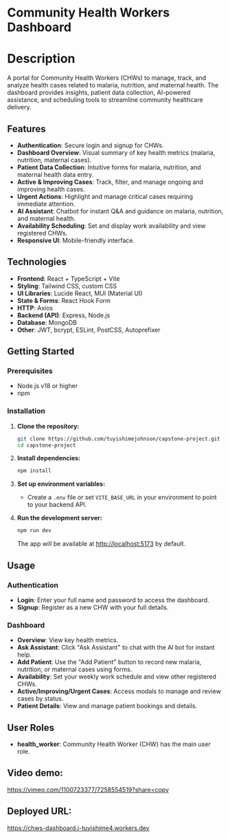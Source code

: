 # Community Health Workers Dashboard

# Description

A portal for Community Health Workers (CHWs) to manage, track, and analyze health cases related to malaria, nutrition, and maternal health. The dashboard provides insights, patient data collection, AI-powered assistance, and scheduling tools to streamline community healthcare delivery.

## Features

- **Authentication**: Secure login and signup for CHWs.
- **Dashboard Overview**: Visual summary of key health metrics (malaria, nutrition, maternal cases).
- **Patient Data Collection**: Intuitive forms for malaria, nutrition, and maternal health data entry.
- **Active & Improving Cases**: Track, filter, and manage ongoing and improving health cases.
- **Urgent Actions**: Highlight and manage critical cases requiring immediate attention.
- **AI Assistant**: Chatbot for instant Q&A and guidance on malaria, nutrition, and maternal health.
- **Availability Scheduling**: Set and display work availability and view registered CHWs.
- **Responsive UI**: Mobile-friendly interface.

## Technologies

- **Frontend**: React + TypeScript + Vite
- **Styling**: Tailwind CSS, custom CSS
- **UI Libraries**: Lucide React, MUI (Material UI)
- **State & Forms**: React Hook Form
- **HTTP**: Axios
- **Backend (API)**: Express, Node.js
- **Database**: MongoDB
- **Other**: JWT, bcrypt, ESLint, PostCSS, Autoprefixer

## Getting Started

### Prerequisites

- Node.js v18 or higher
- npm

### Installation

1. **Clone the repository:**
   ```bash
   git clone https://github.com/tuyishimejohnson/capstone-project.git
   cd capstone-project
   ```
2. **Install dependencies:**
   ```bash
   npm install
   ```
3. **Set up environment variables:**

   - Create a `.env` file or set `VITE_BASE_URL` in your environment to point to your backend API.

4. **Run the development server:**
   ```bash
   npm run dev
   ```
   The app will be available at [http://localhost:5173](http://localhost:5173) by default.

## Usage

### Authentication

- **Login**: Enter your full name and password to access the dashboard.
- **Signup**: Register as a new CHW with your full details.

### Dashboard

- **Overview**: View key health metrics.
- **Ask Assistant**: Click "Ask Assistant" to chat with the AI bot for instant help.
- **Add Patient**: Use the "Add Patient" button to record new malaria, nutrition, or maternal cases using forms.
- **Availability**: Set your weekly work schedule and view other registered CHWs.
- **Active/Improving/Urgent Cases**: Access modals to manage and review cases by status.
- **Patient Details**: View and manage patient bookings and details.

## User Roles

- **health_worker**: Community Health Worker (CHW) has the main user role.

## Video demo:

https://vimeo.com/1100723377/7258554519?share=copy

## Deployed URL:

https://chws-dashboard.j-tuyishime4.workers.dev
